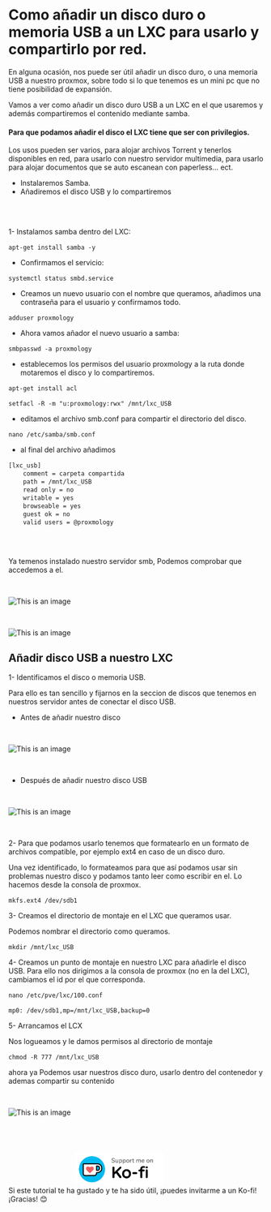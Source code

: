 # Como añadir un disco duro o memoria USB a un LXC para usarlo y compartirlo por red.

En alguna ocasión, nos puede ser útil añadir un disco duro, o una memoria USB a nuestro proxmox, sobre todo si lo que tenemos es un mini pc que no tiene posibilidad de expansión.

Vamos a ver como añadir un disco duro USB a un LXC en el que usaremos y además compartiremos el contenido mediante samba. 
#### Para que podamos añadir el disco el LXC tiene que ser con privilegios.

Los usos pueden ser varios, para alojar archivos Torrent y tenerlos disponibles en red, para usarlo con nuestro servidor multimedia, para usarlo para alojar documentos que se auto escanean con paperless… ect.


- Instalaremos Samba.
- Añadiremos el disco USB y lo compartiremos
  
<br>
<br>

1- Instalamos samba dentro del LXC:

```
apt-get install samba -y
```

* Confirmamos el servicio:

```
systemctl status smbd.service
```

* Creamos un nuevo usuario con el nombre que queramos, añadimos una contraseña para el usuario y confirmamos todo.

```
adduser proxmology
```

* Ahora vamos añador el nuevo usuario a samba:

```
smbpasswd -a proxmology
```

* establecemos los permisos del usuario proxmology a la ruta donde motaremos el disco y lo compartiremos.
```
apt-get install acl
```
```
setfacl -R -m "u:proxmology:rwx" /mnt/lxc_USB
```

* editamos el archivo smb.conf para compartir el directorio del disco.

```
nano /etc/samba/smb.conf
```

* al final del archivo añadimos 
```
[lxc_usb]
    comment = carpeta compartida
    path = /mnt/lxc_USB
    read only = no
    writable = yes
    browseable = yes
    guest ok = no
    valid users = @proxmology
```
<br>

##

Ya temenos instalado nuestro servidor smb, Podemos comprobar que accedemos a el.

<br>

![This is an image](lxc_1.png)

<br>

![This is an image](lxc_2.png)

##

## Añadir disco USB a nuestro LXC



1-	Identificamos el disco o memoria USB.

Para ello es tan sencillo y fijarnos en la seccion de discos que tenemos en nuestros servidor antes de conectar el disco USB.

 - Antes de añadir nuestro disco

<br>

![This is an image](lxc_3.png)

<br>

 - Después de añadir nuestro disco USB

<br>

![This is an image](lxc_4.png)

<br>

2-	Para que podamos usarlo tenemos que formatearlo en un formato de archivos compatible, por ejemplo ext4 en caso de un disco duro.

Una vez identificado, lo formateamos para que así podamos usar sin problemas nuestro disco y podamos tanto leer como escribir en el. Lo hacemos desde la consola de proxmox.
```
mkfs.ext4 /dev/sdb1
```

3-	Creamos el directorio de montaje en el LXC que queramos usar.

Podemos nombrar el directorio como queramos.
```
mkdir /mnt/lxc_USB
```

4-	Creamos un punto de montaje en nuestro LXC para añadirle el disco USB. Para ello nos dirigimos a la consola de proxmox (no en la del  LXC), cambiamos el id por el que corresponda.
```
nano /etc/pve/lxc/100.conf
```
```
mp0: /dev/sdb1,mp=/mnt/lxc_USB,backup=0
```

5-	Arrancamos el LCX
   
Nos logueamos y le damos permisos al directorio de montaje
```
chmod -R 777 /mnt/lxc_USB
```

ahora ya Podemos usar nuestros disco duro, usarlo dentro del contenedor y ademas compartir su contenido

<br>

![This is an image](lxc_5.png)

<br>

#
<div style="display: flex; justify-content: center; align-items: center;">
  <a href="https://ko-fi.com/G2G313ECAN" target="_blank" style="display: flex; align-items: center; text-decoration: none;">
    <img src="https://raw.githubusercontent.com/MacRimi/HWEncoderX/main/images/kofi.png" alt="Support me on Ko-fi" style="width:175px; margin-right:65px;"/>
  </a>
</div>
Si este tutorial te ha gustado y te ha sido útil, ¡puedes invitarme a un Ko-fi! ¡Gracias! 😊
